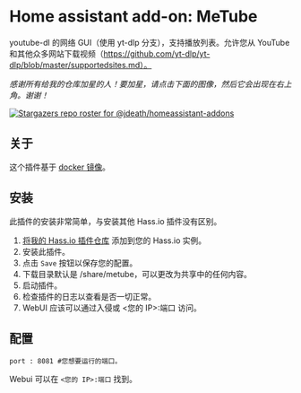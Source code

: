 # Home assistant add-on: MeTube

youtube-dl 的网络 GUI（使用 yt-dlp 分支），支持播放列表。允许您从 YouTube 和其他众多网站下载视频（https://github.com/yt-dlp/yt-dlp/blob/master/supportedsites.md）。

_感谢所有给我的仓库加星的人！要加星，请点击下面的图像，然后它会出现在右上角。谢谢！_

[![Stargazers repo roster for @jdeath/homeassistant-addons](https://reporoster.com/stars/jdeath/homeassistant-addons)](https://github.com/jdeath/homeassistant-addons/stargazers)

## 关于

这个插件基于 [docker 镜像](https://github.com/alexta69/metube)。

## 安装

此插件的安装非常简单，与安装其他 Hass.io 插件没有区别。

1. [将我的 Hass.io 插件仓库][repository] 添加到您的 Hass.io 实例。
1. 安装此插件。
1. 点击 `Save` 按钮以保存您的配置。
1. 下载目录默认是 /share/metube，可以更改为共享中的任何内容。
1. 启动插件。
1. 检查插件的日志以查看是否一切正常。
1. WebUI 应该可以通过入侵或 <您的 IP>:端口 访问。

## 配置

```
port : 8081 #您想要运行的端口。
```

Webui 可以在 `<您的 IP>:端口` 找到。

[repository]: https://github.com/jdeath/homeassistant-addons
